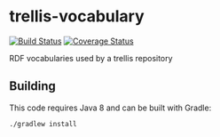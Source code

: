 # trellis-vocabulary

[![Build Status](https://travis-ci.org/trellis-ldp/trellis-vocabulary.png?branch=master)](https://travis-ci.org/trellis-ldp/trellis-vocabulary)
[![Coverage Status](https://coveralls.io/repos/github/trellis-ldp/trellis-vocabulary/badge.svg?branch=master)](https://coveralls.io/github/trellis-ldp/trellis-vocabulary?branch=master)

RDF vocabularies used by a trellis repository

## Building

This code requires Java 8 and can be built with Gradle:

    ./gradlew install
